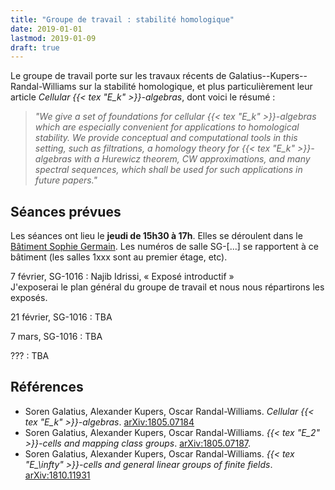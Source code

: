 ```yaml
---
title: "Groupe de travail : stabilité homologique"
date: 2019-01-01
lastmod: 2019-01-09
draft: true
---
```


Le groupe de travail porte sur les travaux récents de Galatius--Kupers--Randal-Williams sur la stabilité homologique, et plus particulièrement leur article *Cellular {{< tex "E_k" >}}-algebras*, dont voici le résumé :

> *"We give a set of foundations for cellular {{< tex "E_k" >}}-algebras which are especially convenient for applications to homological stability. We provide conceptual and computational tools in this setting, such as filtrations, a homology theory for {{< tex "E_k" >}}-algebras with a Hurewicz theorem, CW approximations, and many spectral sequences, which shall be used for such applications in future papers."*

## Séances prévues

Les séances ont lieu le **jeudi de 15h30 à 17h**.
Elles se déroulent dans le [Bâtiment Sophie Germain](https://www.math.univ-paris-diderot.fr/ufr/acces).
Les numéros de salle SG-[...] se rapportent à ce bâtiment (les salles 1xxx sont au premier étage, etc).

7 février, SG-1016
: Najib Idrissi, « Exposé introductif »  
J'exposerai le plan général du groupe de travail et nous nous répartirons les exposés.

21 février, SG-1016
: TBA

7 mars, SG-1016
: TBA

???
: TBA

## Références

* Soren Galatius, Alexander Kupers, Oscar Randal-Williams. *Cellular {{< tex "E_k" >}}-algebras*. [arXiv:1805.07184](https://arxiv.org/abs/1805.07184)
* Soren Galatius, Alexander Kupers, Oscar Randal-Williams. *{{< tex "E_2" >}}-cells and mapping class groups*. [arXiv:1805.07187](https://arxiv.org/abs/1805.07187).
* Soren Galatius, Alexander Kupers, Oscar Randal-Williams. *{{< tex "E_\infty" >}}-cells and general linear groups of finite fields*. [arXiv:1810.11931](https://arxiv.org/abs/1810.11931)
